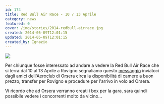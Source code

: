 ```yaml
---
id: 174
title: Red Bull Air Race - 10 / 13 Aprile
category: news
featured: 0
cover: /img/stories/2014-redbull-airrace.jpg
created: 2014-05-09T12:01:15
updated: 2014-05-09T12:01:15
created_by: Ignazio
---
```


 <a href="/docs/2014-redbull-airrace.pdf" target="_blank">
  <img class="float-start mr-3 w-[300px]" src="/img/stories/2014-redbull-airrace.jpg"/>
 </a>

Per chiunque fosse interessato ad andare a vedere la Red Bull Air Race che si terrà dal 10 al 13 Aprile a Rovigno segnaliamo questo
<a href="/docs/2014-redbull-airrace.pdf" target="_blank">messaggio</a> inviatoci dagli amici dell'Aeroclub di Orsera circa la disponibilità di camere a buon prezzo, transfer per Rovigno e procedure per l'arrivo in volo ad Orsera.

Vi ricordo che ad Orsera verranno creati i box per la gara, sara quindi possibile vedere i concorrenti molto da vicino...

